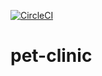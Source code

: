 
[![CircleCI](https://circleci.com/gh/dm4nk/pet-clinic.svg?style=svg)](https://circleci.com/gh/dm4nk/pet-clinic)

# pet-clinic
